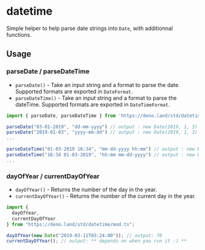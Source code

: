 # datetime

Simple helper to help parse date strings into `Date`, with additionnal functions.

## Usage

### parseDate / parseDateTime

- `parseDate()` - Take an input string and a format to parse the date. Supported formats are exported in `DateFormat`.
- `parseDateTime()` - Take an input string and a format to parse the dateTime. Supported formats are exported in `DateTimeFormat`.

```ts
import { parseDate, parseDateTime } from 'https://deno.land/std/datetime/mod.ts'

parseDate("03-01-2019", "dd-mm-yyyy") // output : new Date(2019, 1, 3)
parseDate("2019-01-03", "yyyy-mm-dd") // output : new Date(2019, 1, 3)
...

parseDateTime("01-03-2019 16:34", "mm-dd-yyyy hh:mm") // output : new Date(2019, 1, 3, 16, 34)
parseDateTime("16:34 01-03-2019", "hh:mm mm-dd-yyyy") // output : new Date(2019, 1, 3, 16, 34)
...
```

### dayOfYear / currentDayOfYear

- `dayOfYear()` - Returns the number of the day in the year.
- `currentDayOfYear()` - Returns the number of the current day in the year.

```ts
import {
  dayOfYear,
  currentDayOfYear
} from "https://deno.land/std/datetime/mod.ts";

dayOfYear(new Date("2019-03-11T03:24:00")); // output: 70
currentDayOfYear(); // output: ** depends on when you run it :) **
```

